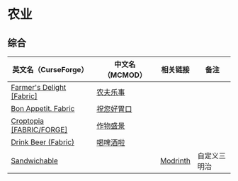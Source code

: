 # 农业

## 综合

| 英文名（CurseForge）                                                                             | 中文名（MCMOD）                                    | 相关链接                                              | 备注         |
| ------------------------------------------------------------------------------------------------ | -------------------------------------------------- | ----------------------------------------------------- | ------------ |
| [Farmer's Delight [Fabric]](https://www.curseforge.com/minecraft/mc-mods/farmers-delight-fabric) | [农夫乐事](https://www.mcmod.cn/class/2820.html)   |                                                       |              |
| [Bon Appetit. Fabric](https://www.curseforge.com/minecraft/mc-mods/bon-appetit-fabric)           | [祝您好胃口](https://www.mcmod.cn/class/3402.html) |                                                       |              |
| [Croptopia [FABRIC/FORGE]](https://www.curseforge.com/minecraft/mc-mods/croptopia-fabric)        | [作物盛景](https://www.mcmod.cn/class/4225.html)   |                                                       |              |
| [Drink Beer (Fabric)](https://www.curseforge.com/minecraft/mc-mods/drink-beer-fabric)            | [喝啤酒啦](https://www.mcmod.cn/class/4585.html)   |                                                       |              |
| [Sandwichable](https://www.curseforge.com/minecraft/mc-mods/sandwichable)                        |                                                    | [Modrinth](https://www.modrinth.com/mod/sandwichable) | 自定义三明治 |
